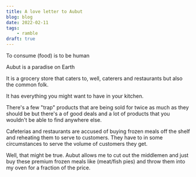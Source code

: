 ```yaml
---
title: A love letter to Aubut
blog: blog
date: 2022-02-11
tags:
    - ramble
draft: true
---
```


To consume (food) is to be human

Aubut is a paradise on Earth

It is a grocery store that caters to, well, caterers and restaurants but also the common folk.

It has everything you might want to have in your kitchen.

There's a few "trap" products that are being sold for twice as much as they should be but there's a of good deals and a lot of products that you wouldn't be able to find anywhere else.

Cafeterias and restaurants are accused of buying frozen meals off the shelf and reheating them to serve to customers. They have to in some circumstances to serve the volume of customers they get.

Well, that might be true. Aubut allows me to cut out the middlemen and just buy these premium frozen meals like (meat/fish pies) and throw them into my oven for a fraction of the price.


